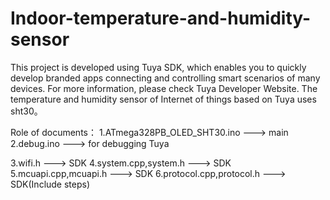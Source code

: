 # Indoor-temperature-and-humidity-sensor
This project is developed using Tuya SDK, which enables you to quickly develop branded apps connecting and controlling smart scenarios of many devices. For more information, please check Tuya Developer Website. The temperature and humidity sensor of Internet of things based on Tuya uses sht30。

Role of documents：
1.ATmega328PB_OLED_SHT30.ino  ---> main
2.debug.ino                   ---> for debugging Tuya
  
3.wifi.h                    ---> SDK
4.system.cpp,system.h       ---> SDK
5.mcuapi.cpp,mcuapi.h       ---> SDK
6.protocol.cpp,protocol.h   ---> SDK(Include steps)
